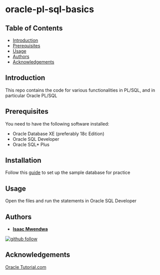 # oracle-pl-sql-basics

## Table of Contents
* [Introduction](#Introduction)
* [Prerequisites](#Prerequisites)
* [Usage](#Usage)
* [Authors](#Authors)
* [Acknowledgements](#Acknowledgements)

## Introduction
This repo contains the code for various functionalities in PL/SQL, and in particular Oracle PL/SQL


## Prerequisites
You need to have the following software installed:
* Oracle Database XE (preferably 18c Edition)
* Oracle SQL Developer
* Oracle SQL* Plus

## Installation
Follow this [guide](https://www.oracletutorial.com/getting-started/create-oracle-sample-database-for-practice/) to set up the sample database for practice

## Usage
Open the files and run the statements in Oracle SQL Developer


## Authors

* **[Isaac Mwendwa](https://github.com/IsaacMwendwa)**
    
[![github follow](https://img.shields.io/github/followers/IsaacMwendwa?label=Follow_on_GitHub)](https://github.com/IsaacMwendwa)


## Acknowledgements
[Oracle Tutorial.com](https://www.oracletutorial.com/plsql-tutorial/)
